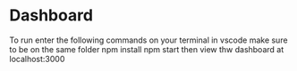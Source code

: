 # Dashboard
To run  enter the following commands on your terminal in vscode make sure to be on the same folder
npm install
npm start
then 
view thw dashboard at localhost:3000

